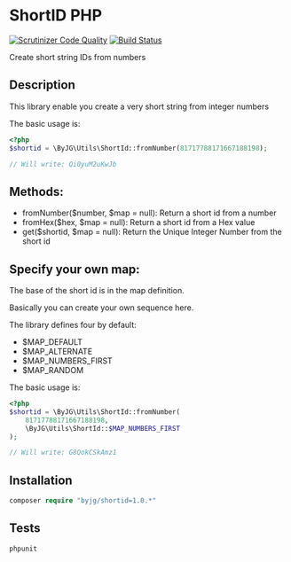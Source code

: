 # ShortID PHP

[![Scrutinizer Code Quality](https://scrutinizer-ci.com/g/byjg/shortid/badges/quality-score.png?b=master)](https://scrutinizer-ci.com/g/byjg/shortid/?branch=master)
[![Build Status](https://travis-ci.org/byjg/shortid.svg?branch=master)](https://travis-ci.org/byjg/shortid)

Create short string IDs from numbers

## Description

This library enable you create a very short string from
integer numbers

The basic usage is:

```php
<?php
$shortid = \ByJG\Utils\ShortId::fromNumber(81717788171667188198);

// Will write: Qi0yuM2uKwJb
```

## Methods:

- fromNumber($number, $map = null): Return a short id from a number
- fromHex($hex, $map = null): Return a short id from a Hex value
- get($shortid, $map = null): Return the Unique Integer Number from the short id

## Specify your own map:

The base of the short id is in the map definition.

Basically you can create your own sequence here.

The library defines four by default:

- $MAP_DEFAULT
- $MAP_ALTERNATE
- $MAP_NUMBERS_FIRST
- $MAP_RANDOM

The basic usage is:

```php
<?php
$shortid = \ByJG\Utils\ShortId::fromNumber(
    81717788171667188198,
    \ByJG\Utils\ShortId::$MAP_NUMBERS_FIRST
);

// Will write: G8QokCSkAmz1
```

## Installation

```php
composer require "byjg/shortid=1.0.*"
```
## Tests

```php
phpunit
```